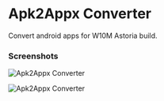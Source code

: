 # Apk2Appx Converter
Convert android apps for W10M Astoria build.

### Screenshots

![Apk2Appx Converter](https://user-images.githubusercontent.com/66063294/131654296-cb46f14c-9f2b-485c-a02e-d83269e854cd.png)

![Apk2Appx Converter](https://user-images.githubusercontent.com/66063294/131654313-485ebc1e-7651-4381-b257-2b429a030d10.png)
